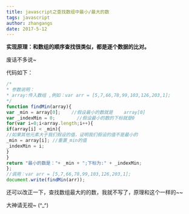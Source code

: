 ```yaml
---
title: javascript之查找数组中最小/最大的数
tags: javascript
author: zhangangs
date: 2017-5-12
---
```

**实现原理：和数组的顺序查找很类似，都是逐个数据的比对。**

废话不多说~

代码如下：

```javascript
/* 
* 参数说明： 
* array:传入数组 ,例如：var arr = [5,7,66,78,99,103,126,203,1];     
*/   
function findMin(array){            
var _min = array[0];    //假设最小的数就是    array[0]    
var _indexMin = 0;        //假设最小的数的下标就是0  
for(var i=0;i<array.length;i++){                       
if(array[i] < _min){ 
//如果其他元素大于我们假设的值，证明我们假设的值不是最小的         
_min = array[i]; //重置_min的值         
_indexMin = i;           
}              
} 
return "最小的数是："+ _min + ";下标为:" + _indexMin;        
};        
//调用：var arr = [5,7,66,78,99,103,126,203,1];
document.write(findMin(arr));
```
还可以改正一下，查找数组最大的的数，我就不写了，原理和这个一样的~~

大神请无视~ (^_^)